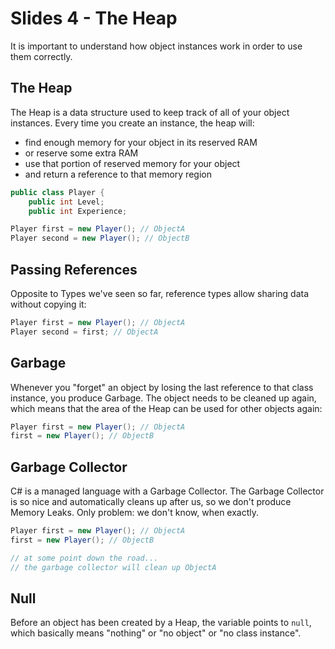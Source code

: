 # Slides 4 - The Heap

It is important to understand how object instances work in order to use them correctly.

## The Heap
The Heap is a data structure used to keep track of all of your object instances. Every time you create an instance, the heap will:
- find enough memory for your object in its reserved RAM
- or reserve some extra RAM
- use that portion of reserved memory for your object
- and return a reference to that memory region
```csharp
public class Player {
    public int Level;
    public int Experience;
```

```csharp
Player first = new Player(); // ObjectA
Player second = new Player(); // ObjectB
```

## Passing References
Opposite to Types we've seen so far, reference types allow sharing data without copying it:
```csharp
Player first = new Player(); // ObjectA
Player second = first; // ObjectA
```

## Garbage
Whenever you "forget" an object by losing the last reference to that class instance, you produce Garbage. The object needs to be cleaned up again, which means that the area of the Heap can be used for other objects again:

```csharp
Player first = new Player(); // ObjectA
first = new Player(); // ObjectB
```

## Garbage Collector
C# is a managed language with a Garbage Collector. The Garbage Collector is so nice and automatically cleans up after us, so we don't produce Memory Leaks. Only problem: we don't know, when exactly.
```csharp
Player first = new Player(); // ObjectA
first = new Player(); // ObjectB

// at some point down the road...
// the garbage collector will clean up ObjectA
```

## Null
Before an object has been created by a Heap, the variable points to `null`, which basically means "nothing" or "no object" or "no class instance". 